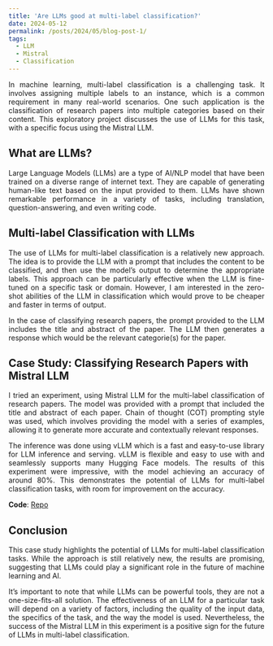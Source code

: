 ```yaml
---
title: 'Are LLMs good at multi-label classification?'
date: 2024-05-12
permalink: /posts/2024/05/blog-post-1/
tags:
  - LLM
  - Mistral
  - Classification
---
```


<p align="justify"> 
In machine learning, multi-label classification is a challenging task. It involves assigning multiple labels to an instance, which is a common requirement in many real-world scenarios. One such application is the classification of research papers into multiple categories based on their content. This exploratory project discusses the use of LLMs for this task, with a specific focus using the Mistral LLM.</p>

What are LLMs?
------
<p align="justify"> 
Large Language Models (LLMs) are a type of AI/NLP model that have been trained on a diverse range of internet text. They are capable of generating human-like text based on the input provided to them. LLMs have shown remarkable performance in a variety of tasks, including translation, question-answering, and even writing code.</p>

Multi-label Classification with LLMs
------
<p align="justify"> 
The use of LLMs for multi-label classification is a relatively new approach. The idea is to provide the LLM with a prompt that includes the content to be classified, and then use the model’s output to determine the appropriate labels. This approach can be particularly effective when the LLM is fine-tuned on a specific task or domain. However, I am interested in the zero-shot abilities of the LLM in classification which would prove to be cheaper and faster in terms of output.</p>
<p align="justify"> 
In the case of classifying research papers, the prompt provided to the LLM includes the title and abstract of the paper. The LLM then generates a response which would be the relevant categorie(s) for the paper.</p>

Case Study: Classifying Research Papers with Mistral LLM
------
<p align="justify"> 
I tried an experiment, using Mistral LLM for the multi-label classification of research papers. The model was provided with a prompt that included the title and abstract of each paper. Chain of thought (COT) prompting style was used, which involves providing the model with a series of examples, allowing it to generate more accurate and contextually relevant responses.</p>
<p align="justify"> 
The inference was done using vLLM which is a fast and easy-to-use library for LLM inference and serving. vLLM is flexible and easy to use with and seamlessly supports many Hugging Face models. The results of this experiment were impressive, with the model achieving an accuracy of around 80%. This demonstrates the potential of LLMs for multi-label classification tasks, with room for improvement on the accuracy.</p>

**Code**: [Repo](https://github.com/emmanuelrajapandian/Advanced-Prompt-Engineering-LLMs/blob/main/Multi-label%20classification%20using%20LLMs.ipynb)

Conclusion
------
<p align="justify"> 
This case study highlights the potential of LLMs for multi-label classification tasks. While the approach is still relatively new, the results are promising, suggesting that LLMs could play a significant role in the future of machine learning and AI.</p>
<p align="justify"> 
It’s important to note that while LLMs can be powerful tools, they are not a one-size-fits-all solution. The effectiveness of an LLM for a particular task will depend on a variety of factors, including the quality of the input data, the specifics of the task, and the way the model is used. Nevertheless, the success of the Mistral LLM in this experiment is a positive sign for the future of LLMs in multi-label classification.</p>
